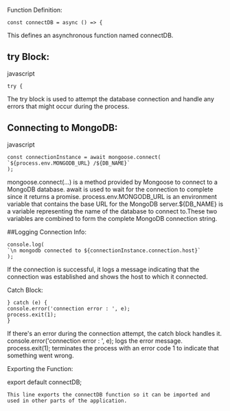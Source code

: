 Function Definition:

```
const connectDB = async () => {
```

This defines an asynchronous function named connectDB.

## try Block:

javascript

```
try {
```

The try block is used to attempt the database connection and handle any errors that might occur during the process.

## Connecting to MongoDB:

javascript

```
const connectionInstance = await mongoose.connect(
`${process.env.MONGODB_URL} /${DB_NAME}`
);
```

mongoose.connect(...) is a method provided by Mongoose to connect to a MongoDB database.
await is used to wait for the connection to complete since it returns a promise.
process.env.MONGODB_URL is an environment variable that contains the base URL for the MongoDB server.${DB_NAME} is a variable representing the name of the database to connect to.These two variables are combined to form the complete MongoDB connection string.

##Logging Connection Info:

```
console.log(
`\n mongodb connected to ${connectionInstance.connection.host}`
);
```

If the connection is successful, it logs a message indicating that the connection was established and shows the host to which it connected.

Catch Block:

```
} catch (e) {
console.error('connection error : ', e);
process.exit(1);
}
```

If there's an error during the connection attempt, the catch block handles it.
console.error('connection error : ', e); logs the error message.
process.exit(1); terminates the process with an error code 1 to indicate that something went wrong.

Exporting the Function:

export default connectDB;

```
This line exports the connectDB function so it can be imported and used in other parts of the application.

```
